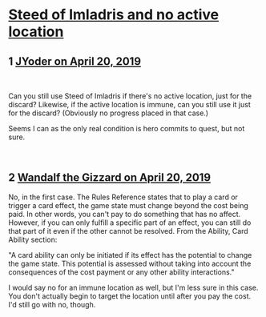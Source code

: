 # [Steed of Imladris and no active location](https://community.fantasyflightgames.com/topic/294232-steed-of-imladris-and-no-active-location/)

## 1 [JYoder on April 20, 2019](https://community.fantasyflightgames.com/topic/294232-steed-of-imladris-and-no-active-location/?do=findComment&comment=3684320)

 

Can you still use Steed of Imladris if there's no active location, just for the discard? Likewise, if the active location is immune, can you still use it just for the discard? (Obviously no progress placed in that case.)

Seems I can as the only real condition is hero commits to quest, but not sure.

 

## 2 [Wandalf the Gizzard on April 20, 2019](https://community.fantasyflightgames.com/topic/294232-steed-of-imladris-and-no-active-location/?do=findComment&comment=3684539)

No, in the first case. The Rules Reference states that to play a card or trigger a card effect, the game state must change beyond the cost being paid. In other words, you can't pay to do something that has no affect. However, if you can only fulfill a specific part of an effect, you can still do that part of it even if the other cannot be resolved. From the Ability, Card Ability section:

"A card ability can only be initiated if its effect has the potential to change the game state. This potential is assessed without taking into account the consequences of the cost payment or any other ability interactions."

I would say no for an immune location as well, but I'm less sure in this case. You don't actually begin to target the location until after you pay the cost. I'd still go with no, though.

